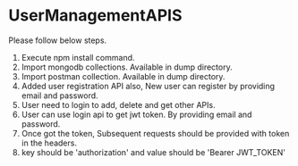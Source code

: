 # UserManagementAPIS

Please follow below steps.

1) Execute npm install command.
2) Import mongodb collections. Available in dump directory.
3) Import postman collection. Available in dump directory.
4) Added user registration API also, New user can register by providing email and password.
5) User need to login to add, delete and get other APIs.
6) User can use login api to get jwt token. By providing email and password.
7) Once got the token, Subsequent requests should be provided with token in the headers.
8) key should be 'authorization' and value should be 'Bearer JWT_TOKEN'
